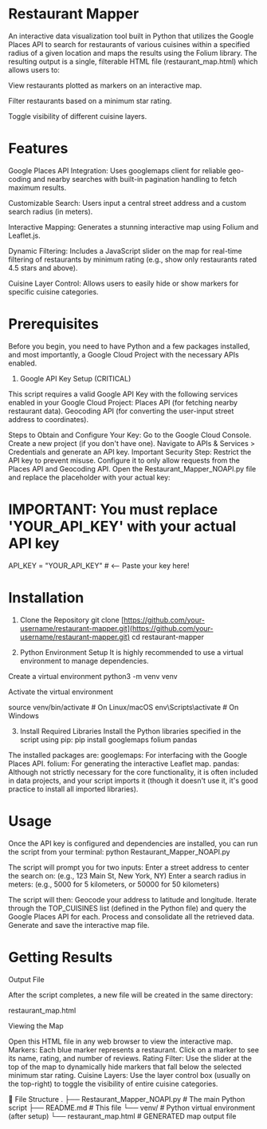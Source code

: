 # Restaurant Mapper

An interactive data visualization tool built in Python that utilizes the Google Places API to search for restaurants of various cuisines within a specified radius of a given location and maps the results using the Folium library.
The resulting output is a single, filterable HTML file (restaurant_map.html) which allows users to:

View restaurants plotted as markers on an interactive map.

Filter restaurants based on a minimum star rating.

Toggle visibility of different cuisine layers.

# Features

Google Places API Integration: Uses googlemaps client for reliable geo-coding and nearby searches with built-in pagination handling to fetch maximum results.

Customizable Search: Users input a central street address and a custom search radius (in meters).

Interactive Mapping: Generates a stunning interactive map using Folium and Leaflet.js.

Dynamic Filtering: Includes a JavaScript slider on the map for real-time filtering of restaurants by minimum rating (e.g., show only restaurants rated 4.5 stars and above).

Cuisine Layer Control: Allows users to easily hide or show markers for specific cuisine categories.


# Prerequisites

Before you begin, you need to have Python and a few packages installed, and most importantly, a Google Cloud Project with the necessary APIs enabled.

1. Google API Key Setup (CRITICAL)

This script requires a valid Google API Key with the following services enabled in your Google Cloud Project:
Places API (for fetching nearby restaurant data).
Geocoding API (for converting the user-input street address to coordinates).

Steps to Obtain and Configure Your Key:
Go to the Google Cloud Console.
Create a new project (if you don't have one).
Navigate to APIs & Services > Credentials and generate an API key.
Important Security Step: Restrict the API key to prevent misuse. Configure it to only allow requests from the Places API and Geocoding API.
Open the Restaurant_Mapper_NOAPI.py file and replace the placeholder with your actual key:

# IMPORTANT: You must replace 'YOUR_API_KEY' with your actual API key
API_KEY = "YOUR_API_KEY"  # <-- Paste your key here!


# Installation
1. Clone the Repository
git clone [https://github.com/your-username/restaurant-mapper.git](https://github.com/your-username/restaurant-mapper.git)
cd restaurant-mapper


2. Python Environment Setup
It is highly recommended to use a virtual environment to manage dependencies.

Create a virtual environment
python3 -m venv venv

Activate the virtual environment

source venv/bin/activate  # On Linux/macOS
env\Scripts\activate  # On Windows


3. Install Required Libraries
Install the Python libraries specified in the script using pip:
pip install googlemaps folium pandas


The installed packages are:
googlemaps: For interfacing with the Google Places API.
folium: For generating the interactive Leaflet map.
pandas: Although not strictly necessary for the core functionality, it is often included in data projects, and your script imports it (though it doesn't use it, it's good practice to install all imported libraries).

# Usage
Once the API key is configured and dependencies are installed, you can run the script from your terminal:
python Restaurant_Mapper_NOAPI.py

The script will prompt you for two inputs:
Enter a street address to center the search on: (e.g., 123 Main St, New York, NY)
Enter a search radius in meters: (e.g., 5000 for 5 kilometers, or 50000 for 50 kilometers)

The script will then:
Geocode your address to latitude and longitude.
Iterate through the TOP_CUISINES list (defined in the Python file) and query the Google Places API for each.
Process and consolidate all the retrieved data.
Generate and save the interactive map file.

# Getting Results
Output File

After the script completes, a new file will be created in the same directory:

restaurant_map.html

Viewing the Map

Open this HTML file in any web browser to view the interactive map.
Markers: Each blue marker represents a restaurant. Click on a marker to see its name, rating, and number of reviews.
Rating Filter: Use the slider at the top of the map to dynamically hide markers that fall below the selected minimum star rating.
Cuisine Layers: Use the layer control box (usually on the top-right) to toggle the visibility of entire cuisine categories.

📁 File Structure
 .
 ├── Restaurant_Mapper_NOAPI.py  # The main Python script
 ├── README.md                  # This file
 └── venv/                      # Python virtual environment (after setup)
 └── restaurant_map.html        # GENERATED map output file


